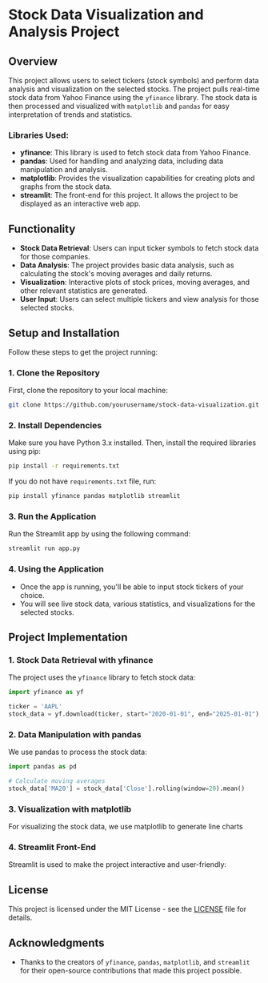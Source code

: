 # Stock Data Visualization and Analysis Project

## Overview
This project allows users to select tickers (stock symbols) and perform data analysis and visualization on the selected stocks. The project pulls real-time stock data from Yahoo Finance using the `yfinance` library. The stock data is then processed and visualized with `matplotlib` and `pandas` for easy interpretation of trends and statistics. 

### Libraries Used:
- **yfinance**: This library is used to fetch stock data from Yahoo Finance.
- **pandas**: Used for handling and analyzing data, including data manipulation and analysis.
- **matplotlib**: Provides the visualization capabilities for creating plots and graphs from the stock data.
- **streamlit**: The front-end for this project. It allows the project to be displayed as an interactive web app.

## Functionality
- **Stock Data Retrieval**: Users can input ticker symbols to fetch stock data for those companies.
- **Data Analysis**: The project provides basic data analysis, such as calculating the stock's moving averages and daily returns.
- **Visualization**: Interactive plots of stock prices, moving averages, and other relevant statistics are generated.
- **User Input**: Users can select multiple tickers and view analysis for those selected stocks.
  
## Setup and Installation
Follow these steps to get the project running:

### 1. Clone the Repository
First, clone the repository to your local machine:
```bash
git clone https://github.com/yourusername/stock-data-visualization.git
```

### 2. Install Dependencies
Make sure you have Python 3.x installed. Then, install the required libraries using pip:
```bash
pip install -r requirements.txt
```

If you do not have `requirements.txt` file, run:
```bash
pip install yfinance pandas matplotlib streamlit
```

### 3. Run the Application
Run the Streamlit app by using the following command:
```bash
streamlit run app.py
```

### 4. Using the Application
- Once the app is running, you'll be able to input stock tickers of your choice.
- You will see live stock data, various statistics, and visualizations for the selected stocks.

## Project Implementation
### 1. **Stock Data Retrieval with yfinance**
The project uses the `yfinance` library to fetch stock data:
```python
import yfinance as yf

ticker = 'AAPL'
stock_data = yf.download(ticker, start="2020-01-01", end="2025-01-01")
```

### 2. **Data Manipulation with pandas**
We use pandas to process the stock data:
```python
import pandas as pd

# Calculate moving averages
stock_data['MA20'] = stock_data['Close'].rolling(window=20).mean()
```

### 3. **Visualization with matplotlib**
For visualizing the stock data, we use matplotlib to generate line charts

### 4. **Streamlit Front-End**
Streamlit is used to make the project interactive and user-friendly:

## License
This project is licensed under the MIT License - see the [LICENSE](LICENSE) file for details.

## Acknowledgments
- Thanks to the creators of `yfinance`, `pandas`, `matplotlib`, and `streamlit` for their open-source contributions that made this project possible.
